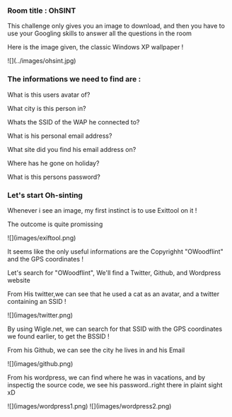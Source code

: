 <h3> Room title : OhSINT </h3>
<p> This challenge only gives you an image to download, and then you have to use your Googling skills to answer all the questions in the room </p>
<p> Here is the image given, the classic Windows XP wallpaper ! </p>
![](../images/ohsint.jpg)
<h3> The informations we need to find are : </h3>

<p> What is this users avatar of?
<p>What city is this person in?</p>
<p>Whats the SSID of the WAP he connected to?</p>
<p>What is his personal email address?</p>
<p>What site did you find his email address on?</p>
<p>Where has he gone on holiday?</p>
<p>What is this persons password?</p>

<h3> Let's start Oh-sinting </h3>
<p> Whenever i see an image, my first instinct is to use Exittool on it ! </p>
<p> The outcome is quite promissing </p>
![](images/exiftool.png)
<p> It seems like the only useful informations are the Copyrighht "OWoodflint" and the GPS coordinates ! </p>
<p> Let's search for "OWoodflint", We'll find a Twitter, Github, and Wordpress website <p>
<p> From His twitter,we can see that he used a cat as an avatar, and a twitter containing an SSID ! </p>
![](images/twitter.png) 
<p> By using Wigle.net, we can search for that SSID with the GPS coordinates we found earlier, to get the BSSID ! </p>
<p> From his Github, we can see the city he lives in and his Email </p>
![](images/github.png)
<p> From his wordpress, we can find where he was in vacations, and by inspectig the source code, we see his password..right there in plaint sight xD </p>
![](images/wordpress1.png)
![](images/wordpress2.png)



